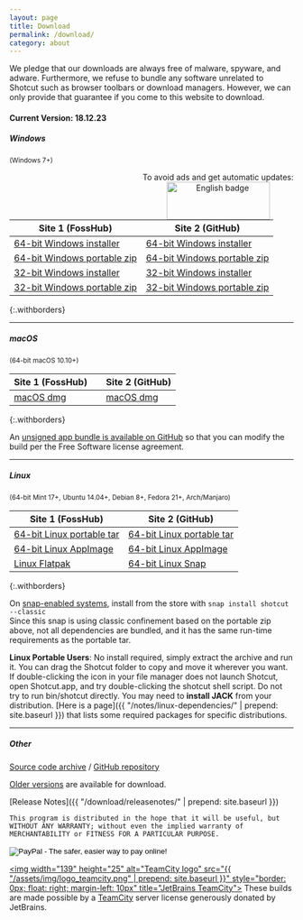```yaml
---
layout: page
title: Download
permalink: /download/
category: about
---
```


We pledge that our downloads are always free of
malware, spyware, and adware. Furthermore, we refuse to bundle any software
unrelated to Shotcut such as browser toolbars or download managers.
However, we can only provide that guarantee if you come to this website
to download.

<!-- Shotcut Responsive -->
<ins class="adsbygoogle"
    style="display:block"
    data-ad-client="ca-pub-1305424236533187"
    data-ad-slot="3403753557"
    data-ad-format="auto"></ins>
<script>
(adsbygoogle = window.adsbygoogle || []).push({});
</script>

#### Current Version: 18.12.23

##### Windows
<small>(Windows 7+)</small>

<div style='float: right; text-align: center'>
To avoid ads and get automatic updates:<br>
<a href='//www.microsoft.com/store/apps/9plnffl3p6lr?ocid=badge'><img src='https://assets.windowsphone.com/85864462-9c82-451e-9355-a3d5f874397a/English_get-it-from-MS_InvariantCulture_Default.png' alt='English badge' style='width: 183px; height: 67px'/></a>
</div>

| Site 1 (FossHub)     | Site 2 (GitHub)
|-----------------------|-------------------
| [64-bit Windows installer](https://www.fosshub.com/Shotcut.html?dwl=shotcut-win64-181223.exe) | [64-bit Windows installer](https://github.com/mltframework/shotcut/releases/download/v18.12.23/shotcut-win64-181223.exe)
| [64-bit Windows portable zip](https://www.fosshub.com/Shotcut.html?dwl=shotcut-win64-181223.zip) | [64-bit Windows portable zip](https://github.com/mltframework/shotcut/releases/download/v18.12.23/shotcut-win64-181223.zip)
| [32-bit Windows installer](https://www.fosshub.com/Shotcut.html?dwl=shotcut-win32-181223.exe) | [32-bit Windows installer](https://github.com/mltframework/shotcut/releases/download/v18.12.23/shotcut-win32-181223.exe)
| [32-bit Windows portable zip ](https://www.fosshub.com/Shotcut.html?dwl=shotcut-win32-181223.zip) | [32-bit Windows portable zip](https://github.com/mltframework/shotcut/releases/download/v18.12.23/shotcut-win32-181223.zip)
{:.withborders}

---

##### macOS
<small>(64-bit macOS 10.10+)</small>

| Site 1 (FossHub) &nbsp; &nbsp; | Site 2 (GitHub)
|-----------------------|-----------------------------
| [macOS dmg](https://www.fosshub.com/Shotcut.html?dwl=shotcut-macos-signed-181223.dmg) | [macOS dmg](https://github.com/mltframework/shotcut/releases/download/v18.12.23/shotcut-macos-signed-181223.dmg)
{:.withborders}

An [unsigned app bundle is available on
GitHub](https://github.com/mltframework/shotcut/releases/download/v18.12.23/shotcut-macos-unsigned-181223.dmg) so that you
can modify the build per the Free Software license agreement.

---

##### Linux
<small>(64-bit Mint 17+, Ubuntu 14.04+, Debian 8+, Fedora 21+, Arch/Manjaro)</small>

| Site 1 (FossHub)      | Site 2 (GitHub)
|-----------------------|-------------------
| [64-bit Linux portable tar](https://www.fosshub.com/Shotcut.html?dwl=shotcut-linux-x86_64-181223.txz) | [64-bit Linux portable tar](https://github.com/mltframework/shotcut/releases/download/v18.12.23/shotcut-linux-x86_64-181223.txz)  
| [64-bit Linux AppImage](https://www.fosshub.com/Shotcut.html?dwl=Shotcut-181223.glibc2.14-x86_64.AppImage) | [64-bit Linux AppImage](https://github.com/mltframework/shotcut/releases/download/v18.12.23/Shotcut-181223.glibc2.14-x86_64.AppImage)
| [Linux Flatpak](https://flathub.org/apps/details/org.shotcut.Shotcut) | [64-bit Linux Snap](https://snapcraft.io/shotcut)
{:.withborders}

On [snap-enabled systems](https://snapcraft.io/docs/core/install), install
from the store with `snap install shotcut --classic`  
Since this snap is using classic confinement based on the portable zip above,
not all dependencies are bundled, and it has the same run-time requirements as
the portable tar.

**Linux Portable Users**: No install required, simply extract the archive and run
it. You can drag the Shotcut folder to copy and move it wherever you
want. If double-clicking the icon in your file manager does not launch
Shotcut, open Shotcut.app, and try double-clicking the shotcut shell
script. Do not try to run bin/shotcut directly. You may need to **install
JACK** from your distribution.
[Here is a page]({{ "/notes/linux-dependencies/" | prepend: site.baseurl }})
that lists some required packages for specific distributions.

---

##### Other

[Source code
archive](https://github.com/mltframework/shotcut/releases/download/v18.12.23/shotcut-src-181223.txz)
/ [GitHub repository](https://github.com/mltframework/shotcut)

[Older versions](https://github.com/mltframework/shotcut/releases/) are
available for download.


[Release Notes]({{ "/download/releasenotes/" | prepend: site.baseurl }})

`This program is distributed in the hope that it will be useful, but
WITHOUT ANY WARRANTY; without even the implied warranty of MERCHANTABILITY
or FITNESS FOR A PARTICULAR PURPOSE.`

<form action="https://www.paypal.com/cgi-bin/webscr" method="post" target="_top">
<input type="hidden" name="cmd" value="_donations">
<input type="hidden" name="business" value="pez4brian@yahoo.com">
<input type="hidden" name="lc" value="US">
<input type="hidden" name="item_name" value="Shotcut">
<input type="hidden" name="no_note" value="0">
<input type="hidden" name="currency_code" value="USD">
<input type="hidden" name="bn" value="PP-DonationsBF:btn_donateCC_LG.gif:NonHostedGuest">
<input type="image" src="https://www.paypalobjects.com/en_US/i/btn/btn_donateCC_LG.gif" border="0" name="submit" alt="PayPal - The safer, easier way to pay online!">
<img alt="" border="0" src="https://www.paypalobjects.com/en_US/i/scr/pixel.gif" width="1" height="1">
</form>


<a href="https://www.jetbrains.com/teamcity/"><img
width="139" height="25" alt="TeamCity logo" src="{{ "/assets/img/logo_teamcity.png" | prepend: site.baseurl }}"
style="border: 0px; float: right; margin-left: 10px" title="JetBrains TeamCity"></a>
These builds are made possible by a <a href="https://www.jetbrains.com/teamcity/">TeamCity</a> server license generously donated by JetBrains.
